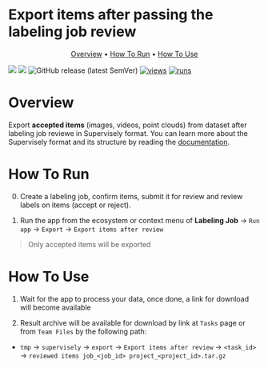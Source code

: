 <!-- <div align="center" markdown> -->
<!-- <img src="https://user-images.githubusercontent.com/48245050/182545646-8af0b01f-d196-457f-a506-1cd2e0497f04.png"> -->

# Export items after passing the labeling job review

<p align="center">
  <a href="#Overview">Overview</a> •
  <a href="#How-To-Run">How To Run</a> •
  <a href="#How-To-Use">How To Use</a>
</p>

[![](https://img.shields.io/badge/supervisely-ecosystem-brightgreen)](https://ecosystem.supervise.ly/apps/supervisely-ecosystem/export-items-after-labeling-job-review)
[![](https://img.shields.io/badge/slack-chat-green.svg?logo=slack)](https://supervise.ly/slack)
![GitHub release (latest SemVer)](https://img.shields.io/github/v/release/supervisely-ecosystem/export-items-after-labeling-job-review)
[![views](https://app.supervise.ly/img/badges/views/supervisely-ecosystem/export-items-after-labeling-job-review.png)](https://supervise.ly)
[![runs](https://app.supervise.ly/img/badges/runs/supervisely-ecosystem/export-items-after-labeling-job-review.png)](https://supervise.ly)

</div>

# Overview

Export **accepted items** (images, videos, point clouds) from dataset after labeling job reviewe in Supervisely format. You can learn more about the Supervisely format and its structure by reading the [documentation](https://docs.supervise.ly/data-organization/00_ann_format_navi).

# How To Run

0. Create a labeling job, confirm items, submit it for review and review labels on items (accept or reject).

1. Run the app from the ecosystem or context menu of **Labeling Job** -> `Run app` -> `Export` -> `Export items after review`

> Only accepted items will be exported

<!-- <img src="https://user-images.githubusercontent.com/48913536/175984626-bea22e06-5275-4364-97f1-5083f8b0c234.png"/> -->

# How To Use

1. Wait for the app to process your data, once done, a link for download will become available

<!-- <img src="https://user-images.githubusercontent.com/48913536/175984683-417ffbb8-5c61-4206-9805-f766593d2bfe.png"/> -->

2. Result archive will be available for download by link at `Tasks` page or from `Team Files` by the following path:

- `tmp` -> `supervisely` -> `export` -> `Export items after review` -> `<task_id>` -> `reviewed items job_<job_id> project_<project_id>.tar.gz`
  <!-- <img src="https://user-images.githubusercontent.com/48913536/175984697-4066c217-8e93-4ba2-b916-1aabe77c2126.png"/> -->
